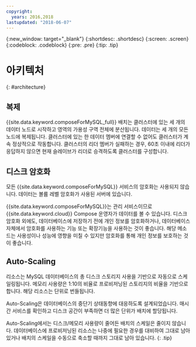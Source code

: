 ```yaml
---
copyright:
  years: 2016,2018
lastupdated: "2018-06-07"
---
```


{:new_window: target="_blank"}
{:shortdesc: .shortdesc}
{:screen: .screen}
{:codeblock: .codeblock}
{:pre: .pre}
{:tip: .tip}

# 아키텍처 
{: #architecture}

## 복제

{{site.data.keyword.composeForMySQL_full}} 배치는 클러스터에 있는 세 개의 데이터 노드로 시작하고 영역의 가용성 구역 전체에 분산됩니다. 데이터는 세 개의 모든 노드에 복제됩니다. 클러스터에 있는 한 데이터 멤버에 연결할 수 없어도 클러스터가 계속 정상적으로 작동합니다. 클러스터의 리더 멤버가 실패하는 경우, 60초 이내에 리더가 응답하지 않으면 현재 슬레이브가 리더로 승격하도록 클러스터를 구성합니다. 

## 디스크 암호화

모든 {{site.data.keyword.composeForMySQL}} 서비스의 암호화는 사용되지 않습니다. 데이터는 볼륨 레벨 암호화가 사용된 서버에 있습니다. 

{{site.data.keyword.composeForMySQL}}는 관리 서비스이므로 {{site.data.keyword.cloud}} Compose 운영자가 데이터를 볼 수 있습니다. 디스크 암호화 외에도, 데이터베이스에 저장하기 전에 개인 정보를 암호화하거나, 데이터베이스 자체에서 암호화를 사용하는 기능 또는 확장기능을 사용하는 것이 좋습니다. 해당 메소드는 사용성이나 성능에 영향을 미칠 수 있지만 암호화를 통해 개인 정보를 보호하는 것이 좋습니다.

## Auto-Scaling

리소스는 MySQL 데이터베이스의 총 디스크 스토리지 사용을 기반으로 자동으로 스케일링됩니다. 메모리 사용량은 1:10의 비율로 프로비저닝된 스토리지의 비율을 기반으로 합니다. 해당 리소스는 단위로 번들됩니다.

Auto-Scaling은 데이터베이스의 중단기 상태동향에 대응하도록 설계되었습니다. 매시간 서비스를 확인하고 디스크 공간이 부족하면 더 많은 단위가 배치에 할당됩니다. 

Auto-Scaling에서는 디스크/메모리 사용량이 줄어든 배치의 스케일은 줄이지 않습니다. 데이터베이스에 프로비저닝된 리소스는 나중에 필요한 경우를 대비하여 그대로 남아 있거나 배치의 스케일을 수동으로 축소할 때까지 그대로 남아 있습니다.
{: .tip}
